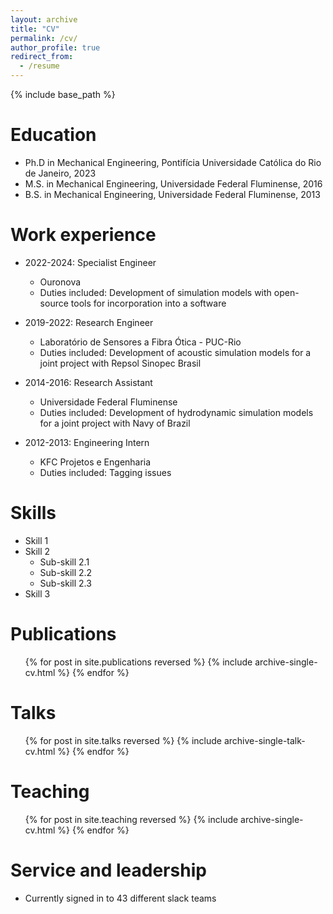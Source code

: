 ```yaml
---
layout: archive
title: "CV"
permalink: /cv/
author_profile: true
redirect_from:
  - /resume
---
```


{% include base_path %}

Education
======
* Ph.D in Mechanical Engineering, Pontifícia Universidade Católica do Rio de Janeiro, 2023 
* M.S. in Mechanical Engineering, Universidade Federal Fluminense, 2016
* B.S. in Mechanical Engineering, Universidade Federal Fluminense, 2013

Work experience
======
* 2022-2024: Specialist Engineer
  * Ouronova
  * Duties included: Development of simulation models with open-source tools for incorporation into a software

* 2019-2022: Research Engineer
  * Laboratório de Sensores a Fibra Ótica - PUC-Rio
  * Duties included: Development of acoustic simulation models for a joint project with Repsol Sinopec Brasil 

* 2014-2016: Research Assistant
  * Universidade Federal Fluminense 
  * Duties included: Development of hydrodynamic simulation models for a joint project with Navy of Brazil

* 2012-2013: Engineering Intern
  * KFC Projetos e Engenharia
  * Duties included: Tagging issues
  
Skills
======
* Skill 1
* Skill 2
  * Sub-skill 2.1
  * Sub-skill 2.2
  * Sub-skill 2.3
* Skill 3

Publications
======
  <ul>{% for post in site.publications reversed %}
    {% include archive-single-cv.html %}
  {% endfor %}</ul>
  
Talks
======
  <ul>{% for post in site.talks reversed %}
    {% include archive-single-talk-cv.html  %}
  {% endfor %}</ul>
  
Teaching
======
  <ul>{% for post in site.teaching reversed %}
    {% include archive-single-cv.html %}
  {% endfor %}</ul>
  
Service and leadership
======
* Currently signed in to 43 different slack teams
